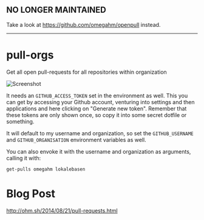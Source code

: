 ## NO LONGER MAINTAINED

Take a look at https://github.com/omegahm/openpull instead.

---

pull-orgs
=========

Get all open pull-requests for all repositories within organization

![Screenshot](http://ohm.sh/img/2014-08-21-get-pulls.png)

It needs an `GITHUB_ACCESS_TOKEN` set in the environment as well. 
This you can get by accessing your Github account, venturing into settings and then applications and here clicking on "Generate new token". 
Remember that these tokens are only shown once, so copy it into some secret dotfile or something.

It will default to my username and organization, so set the `GITHUB_USERNAME` and `GITHUB_ORGANISATION` environment variables as well.

You can also envoke it with the username and organization as arguments, calling it with:

```bash
get-pulls omegahm lokalebasen
```

Blog Post
=========

http://ohm.sh/2014/08/21/pull-requests.html
